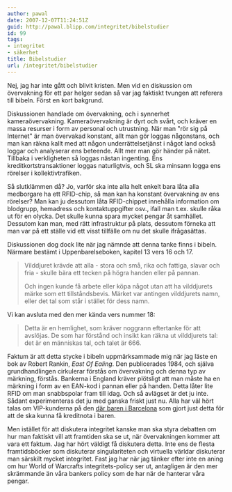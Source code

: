 ```yaml
---
author: pawal
date: 2007-12-07T11:24:51Z
guid: http://pawal.blipp.com/integritet/bibelstudier
id: 99
tags:
- integritet
- säkerhet
title: Bibelstudier
url: /integritet/bibelstudier
---
```


Nej, jag har inte gått och blivit kristen. Men vid en diskussion om
övervakning för ett par helger sedan så var jag faktiskt tvungen att
referera till bibeln. Först en kort bakgrund.

Diskussionen handlade om övervakning, och i synnerhet
kameraövervakning. Kameraövervakning är dyrt och svårt, och kräver en
massa resurser i form av personal och utrustning. När man "rör sig på
Internet" är man övervakad konstant, allt man gör loggas någonstans,
och man kan räkna kallt med att någon underrättelsetjänst i något land
också loggar och analyserar ens beteende. Allt mer man gör händer på
nätet. Tillbaka i verkligheten så loggas nästan ingenting. Ens
kreditkortstransaktioner loggas naturligtvis, och SL ska minsann logga
ens rörelser i kollektivtrafiken.

Så slutklämmen då? Jo, varför ska inte alla helt enkelt bara låta alla
medborgare ha ett RFID-chip, så man kan ha konstant övervakning av ens
rörelser? Man kan ju dessutom låta RFID-chippet innehålla information
om blodgrupp, hemadress och kontaktuppgifter osv., ifall man
t.ex. skulle råka ut för en olycka. Det skulle kunna spara mycket
pengar åt samhället. Dessutom kan man, med rätt infrastruktur på
plats, dessutom förneka att man var på ett ställe vid ett visst
tillfälle om nu det skulle ifrågasättas.

Diskussionen dog dock lite när jag nämnde att denna tanke finns i
bibeln. Närmare bestämt i Uppenbarelseboken, kapitel 13 vers 16 och
17.

> Vilddjuret krävde att alla - stora och små, rika och fattiga, slavar
> och fria - skulle bära ett tecken på högra handen eller på pannan.
> 
> Och ingen kunde få arbete eller köpa något utan att ha vilddjurets
> märke som ett tillståndsbevis. Märket var antingen vilddjurets namn,
> eller det tal som står i stället för dess namn.

Vi kan avsluta med den mer kända vers nummer 18:

> Detta är en hemlighet, som kräver noggrann eftertanke för att
> avslöjas. De som har förstånd och insikt kan räkna ut vilddjurets tal:
> det är en människas tal, och talet är 666.

Faktum är att detta stycke i bibeln uppmärksammade mig när jag läste
en bok av Robert Rankin, *East Of Ealing*. Den publicerades
1984, och själva grundhandlingen cirkulerar förstås om övervakning och
denna typ av märkning, förstås. Bankerna i England kräver plötsligt
att man måste ha en märkning i form av en EAN-kod i pannan eller på
handen. Detta låter lite RFID om man snabbspolar fram till idag. Och
så avlägset är det ju inte. Sådant experimenteras det ju med ganska
friskt just nu. Alla har väl hört talas om VIP-kunderna på den <a
href="http://news.bbc.co.uk/2/hi/technology/3697940.stm">där baren i
Barcelona</a> som gjort just detta för att de ska kunna få kreditnota
i baren.

Men istället för att diskutera integritet kanske man ska styra
debatten om hur man faktiskt vill att framtiden ska se ut, när
övervakningen kommer att vara ett faktum. Jag har hört väldigt få
diskutera detta. Inte ens de flesta framtidsböcker som diskuterar
singulariteten och virtuella världar diskuterar man särskilt mycket
integritet. Fast jag har när jag tänker efter inte en aning om hur
World of Warcrafts integritets-policy ser ut, antagligen är den mer
skrämmande än våra bankers policy som de har när de hanterar våra
pengar.